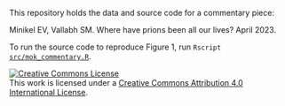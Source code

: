 This repository holds the data and source code for a commentary piece:

Minikel EV, Vallabh SM. Where have prions been all our lives? April 2023.

To run the source code to reproduce Figure 1, run `Rscript `[`src/mok_commentary.R`](/src/mok_commentary.R).

<a rel="license" href="http://creativecommons.org/licenses/by/4.0/"><img alt="Creative Commons License" style="border-width:0" src="https://i.creativecommons.org/l/by/4.0/88x31.png" /></a><br />This work is licensed under a <a rel="license" href="http://creativecommons.org/licenses/by/4.0/">Creative Commons Attribution 4.0 International License</a>.

